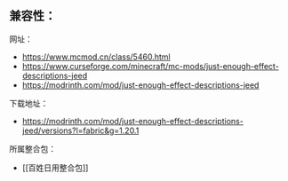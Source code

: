 兼容性：
- 

网址：
- https://www.mcmod.cn/class/5460.html
- https://www.curseforge.com/minecraft/mc-mods/just-enough-effect-descriptions-jeed
- https://modrinth.com/mod/just-enough-effect-descriptions-jeed

下载地址：
- https://modrinth.com/mod/just-enough-effect-descriptions-jeed/versions?l=fabric&g=1.20.1

所属整合包：
- [[百姓日用整合包]]